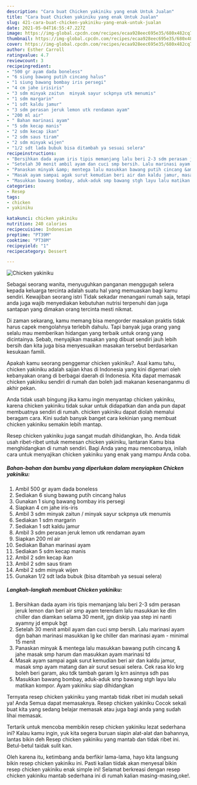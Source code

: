 ```yaml
---
description: "Cara buat Chicken yakiniku yang enak Untuk Jualan"
title: "Cara buat Chicken yakiniku yang enak Untuk Jualan"
slug: 421-cara-buat-chicken-yakiniku-yang-enak-untuk-jualan
date: 2021-05-04T16:55:47.227Z
image: https://img-global.cpcdn.com/recipes/ecaa928eec695e35/680x482cq70/chicken-yakiniku-foto-resep-utama.jpg
thumbnail: https://img-global.cpcdn.com/recipes/ecaa928eec695e35/680x482cq70/chicken-yakiniku-foto-resep-utama.jpg
cover: https://img-global.cpcdn.com/recipes/ecaa928eec695e35/680x482cq70/chicken-yakiniku-foto-resep-utama.jpg
author: Esther Carroll
ratingvalue: 4.7
reviewcount: 3
recipeingredient:
- "500 gr ayam dada boneless"
- "6 siung bawang putih cincang halus"
- "1 siung bawang bombay iris persegi"
- "4 cm jahe irisiris"
- "3 sdm minyak zaitun  minyak sayur sckpnya utk menumis"
- "1 sdm margarin"
- "1 sdt kaldu jamur"
- "3 sdm perasan jeruk lemon utk rendaman ayam"
- "200 ml air"
- " Bahan marinasi ayam"
- "5 sdm kecap manis"
- "2 sdm kecap ikan"
- "2 sdm saus tiram"
- "2 sdm minyak wijen"
- "1/2 sdt lada bubuk bisa ditambah ya sesuai selera"
recipeinstructions:
- "Bersihkan dada ayam iris tipis memanjang lalu beri 2-3 sdm perasan jeruk lemon dan beri air smp ayam terendam lalu masukkan ke dlm chiller dan diamkan selama 30 menit, jgn diskip yaa step ini nanti ayamny jd empuk bgt"
- "Setelah 30 menit ambil ayam dan cuci smp bersih. Lalu marinasi ayam dgn bahan marinasi masukkan lg ke chiller dan marinasi ayam  minimal 15 menit"
- "Panaskan minyak &amp; mentega lalu masukkan bawang putih cincang &amp; jahe masak smp harum dan masukkan ayam marinasi td"
- "Masak ayam sampai agak surut kemudian beri air dan kaldu jamur, masak smp ayam matang dan air surut sesuai selera. Cek rasa klo krg boleh beri garam, aku tdk tambah garam lg krn asinnya sdh pas"
- "Masukkan bawang bombay, aduk-aduk smp bawang stgh layu lalu matikan kompor. Ayam yakiniku siap dihidangkan"
categories:
- Resep
tags:
- chicken
- yakiniku

katakunci: chicken yakiniku 
nutrition: 240 calories
recipecuisine: Indonesian
preptime: "PT39M"
cooktime: "PT38M"
recipeyield: "1"
recipecategory: Dessert

---
```



![Chicken yakiniku](https://img-global.cpcdn.com/recipes/ecaa928eec695e35/680x482cq70/chicken-yakiniku-foto-resep-utama.jpg)

Sebagai seorang wanita, menyuguhkan panganan menggugah selera kepada keluarga tercinta adalah suatu hal yang memuaskan bagi kamu sendiri. Kewajiban seorang istri Tidak sekadar menangani rumah saja, tetapi anda juga wajib menyediakan kebutuhan nutrisi terpenuhi dan juga santapan yang dimakan orang tercinta mesti nikmat.

Di zaman  sekarang, kamu memang bisa mengorder masakan praktis tidak harus capek mengolahnya terlebih dahulu. Tapi banyak juga orang yang selalu mau memberikan hidangan yang terbaik untuk orang yang dicintainya. Sebab, menyajikan masakan yang dibuat sendiri jauh lebih bersih dan kita juga bisa menyesuaikan masakan tersebut berdasarkan kesukaan famili. 



Apakah kamu seorang penggemar chicken yakiniku?. Asal kamu tahu, chicken yakiniku adalah sajian khas di Indonesia yang kini digemari oleh kebanyakan orang di berbagai daerah di Indonesia. Kita dapat memasak chicken yakiniku sendiri di rumah dan boleh jadi makanan kesenanganmu di akhir pekan.

Anda tidak usah bingung jika kamu ingin menyantap chicken yakiniku, karena chicken yakiniku tidak sukar untuk didapatkan dan anda pun dapat membuatnya sendiri di rumah. chicken yakiniku dapat diolah memalui beragam cara. Kini sudah banyak banget cara kekinian yang membuat chicken yakiniku semakin lebih mantap.

Resep chicken yakiniku juga sangat mudah dihidangkan, lho. Anda tidak usah ribet-ribet untuk memesan chicken yakiniku, lantaran Kamu bisa menghidangkan di rumah sendiri. Bagi Anda yang mau mencobanya, inilah cara untuk menyajikan chicken yakiniku yang enak yang mampu Anda coba.

<!--inarticleads1-->

##### Bahan-bahan dan bumbu yang diperlukan dalam menyiapkan Chicken yakiniku:

1. Ambil 500 gr ayam dada boneless
1. Sediakan 6 siung bawang putih cincang halus
1. Gunakan 1 siung bawang bombay iris persegi
1. Siapkan 4 cm jahe iris-iris
1. Ambil 3 sdm minyak zaitun / minyak sayur sckpnya utk menumis
1. Sediakan 1 sdm margarin
1. Sediakan 1 sdt kaldu jamur
1. Ambil 3 sdm perasan jeruk lemon utk rendaman ayam
1. Siapkan 200 ml air
1. Sediakan  Bahan marinasi ayam
1. Sediakan 5 sdm kecap manis
1. Ambil 2 sdm kecap ikan
1. Ambil 2 sdm saus tiram
1. Ambil 2 sdm minyak wijen
1. Gunakan 1/2 sdt lada bubuk (bisa ditambah ya sesuai selera)




<!--inarticleads2-->

##### Langkah-langkah membuat Chicken yakiniku:

1. Bersihkan dada ayam iris tipis memanjang lalu beri 2-3 sdm perasan jeruk lemon dan beri air smp ayam terendam lalu masukkan ke dlm chiller dan diamkan selama 30 menit, jgn diskip yaa step ini nanti ayamny jd empuk bgt
1. Setelah 30 menit ambil ayam dan cuci smp bersih. Lalu marinasi ayam dgn bahan marinasi masukkan lg ke chiller dan marinasi ayam  - minimal 15 menit
1. Panaskan minyak &amp; mentega lalu masukkan bawang putih cincang &amp; jahe masak smp harum dan masukkan ayam marinasi td
1. Masak ayam sampai agak surut kemudian beri air dan kaldu jamur, masak smp ayam matang dan air surut sesuai selera. Cek rasa klo krg boleh beri garam, aku tdk tambah garam lg krn asinnya sdh pas
1. Masukkan bawang bombay, aduk-aduk smp bawang stgh layu lalu matikan kompor. Ayam yakiniku siap dihidangkan




Ternyata resep chicken yakiniku yang mantab tidak ribet ini mudah sekali ya! Anda Semua dapat memasaknya. Resep chicken yakiniku Cocok sekali buat kita yang sedang belajar memasak atau juga bagi anda yang sudah lihai memasak.

Tertarik untuk mencoba membikin resep chicken yakiniku lezat sederhana ini? Kalau kamu ingin, yuk kita segera buruan siapin alat-alat dan bahannya, lantas bikin deh Resep chicken yakiniku yang mantab dan tidak ribet ini. Betul-betul taidak sulit kan. 

Oleh karena itu, ketimbang anda berfikir lama-lama, hayo kita langsung bikin resep chicken yakiniku ini. Pasti kalian tiidak akan menyesal bikin resep chicken yakiniku enak simple ini! Selamat berkreasi dengan resep chicken yakiniku mantab sederhana ini di rumah kalian masing-masing,oke!.

